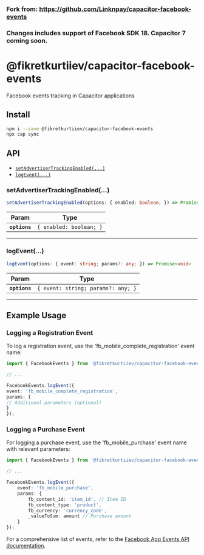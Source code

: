 ###  Fork from: https://github.com/Linknpay/capacitor-facebook-events
###  Changes includes support of Facebook SDK 18. Capacitor 7 coming soon.


# @fikretkurtiiev/capacitor-facebook-events

Facebook events tracking in Capacitor applications

## Install

```bash
npm i --save @fikretkurtiiev/capacitor-facebook-events
npx cap sync
```

## API

<docgen-index>

* [`setAdvertiserTrackingEnabled(...)`](#setadvertisertrackingenabled)
* [`logEvent(...)`](#logevent)

</docgen-index>

<docgen-api>
<!--Update the source file JSDoc comments and rerun docgen to update the docs below-->

### setAdvertiserTrackingEnabled(...)

```typescript
setAdvertiserTrackingEnabled(options: { enabled: boolean; }) => Promise<void>
```

| Param         | Type                               |
| ------------- | ---------------------------------- |
| **`options`** | <code>{ enabled: boolean; }</code> |

--------------------


### logEvent(...)

```typescript
logEvent(options: { event: string; params?: any; }) => Promise<void>
```

| Param         | Type                                          |
| ------------- | --------------------------------------------- |
| **`options`** | <code>{ event: string; params?: any; }</code> |

--------------------

</docgen-api>

## Example Usage

### Logging a Registration Event
To log a registration event, use the 'fb_mobile_complete_registration' event name:

```typescript
import { FacebookEvents } from '@fikretkurtiiev/capacitor-facebook-events';

// ...

FacebookEvents.logEvent({
event: 'fb_mobile_complete_registration',
params: {
// Additional parameters (optional)
}
});
```

### Logging a Purchase Event
For logging a purchase event, use the 'fb_mobile_purchase' event name with relevant parameters:

```typescript
import { FacebookEvents } from '@fikretkurtiiev/capacitor-facebook-events';

// ...

FacebookEvents.logEvent({
    event: 'fb_mobile_purchase',
    params: {
        fb_content_id: 'item_id', // Item ID
        fb_content_type: 'product',
        fb_currency: 'currency_code',
        _valueToSum: amount // Purchase amount
    }
});
```

For a comprehensive list of events, refer to the [Facebook App Events API documentation](https://developers.facebook.com/docs/marketing-api/app-event-api/).
